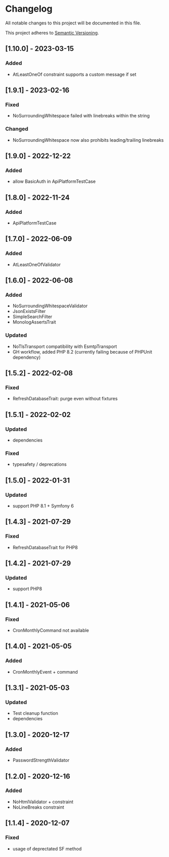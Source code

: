 # Changelog
All notable changes to this project will be documented in this file.

This project adheres to [Semantic Versioning](https://semver.org/spec/v2.0.0.html).

## [1.10.0] - 2023-03-15
### Added
- AtLeastOneOf constraint supports a custom message if set

## [1.9.1] - 2023-02-16
### Fixed
- NoSurroundingWhitespace failed with linebreaks within the string

### Changed
- NoSurroundingWhitespace now also prohibits leading/trailing linebreaks

## [1.9.0] - 2022-12-22
### Added
- allow BasicAuth in ApiPlatformTestCase

## [1.8.0] - 2022-11-24
### Added
- ApiPlatformTestCase

## [1.7.0] - 2022-06-09
### Added
- AtLeastOneOfValidator

## [1.6.0] - 2022-06-08
### Added
- NoSurroundingWhitespaceValidator
- JsonExistsFilter
- SimpleSearchFilter
- MonologAssertsTrait

### Updated
- NoTlsTransport compatibility with EsmtpTransport
- GH workflow, added PHP 8.2 (currently failing because of PHPUnit dependency)

## [1.5.2] - 2022-02-08
### Fixed
- RefreshDatabaseTrait: purge even without fixtures

## [1.5.1] - 2022-02-02
### Updated
- dependencies

### Fixed
- typesafety / deprecations

## [1.5.0] - 2022-01-31
### Updated
- support PHP 8.1 + Symfony 6

## [1.4.3] - 2021-07-29
### Fixed
- RefreshDatabaseTrait for PHP8

## [1.4.2] - 2021-07-29
### Updated
- support PHP8

## [1.4.1] - 2021-05-06
### Fixed
- CronMonthlyCommand not available

## [1.4.0] - 2021-05-05
### Added
- CronMonthlyEvent + command

## [1.3.1] - 2021-05-03
### Updated
- Test cleanup function
- dependencies

## [1.3.0] - 2020-12-17
### Added
- PasswordStrengthValidator

## [1.2.0] - 2020-12-16
### Added
- NoHtmlValidator + constraint
- NoLineBreaks constraint

## [1.1.4] - 2020-12-07
### Fixed
- usage of deprectated SF method 
